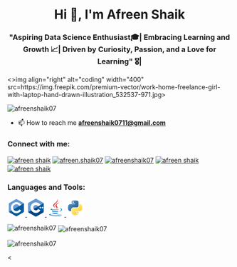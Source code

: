 <h1 align="center">Hi 👋, I'm Afreen Shaik</h1>
<h3 align="center">"Aspiring Data Science Enthusiast🎓| Embracing Learning and Growth 📈| Driven by Curiosity, Passion, and a Love for Learning" 🎖|</h3>
<>img align="right" alt="coding" width="400" src=https://img.freepik.com/premium-vector/work-home-freelance-girl-with-laptop-hand-drawn-illustration_532537-971.jpg>
<p align="left"> <img src="https://komarev.com/ghpvc/?username=afreenshaik07&label=Profile%20views&color=0e75b6&style=flat" alt="afreenshaik07" /> </p>

- 📫 How to reach me **afreenshaik0711@gmail.com**

<h3 align="left">Connect with me:</h3>
<p align="left">
<a href="https://linkedin.com/in/afreen shaik" target="blank"><img align="center" src="https://raw.githubusercontent.com/rahuldkjain/github-profile-readme-generator/master/src/images/icons/Social/linked-in-alt.svg" alt="afreen shaik" height="30" width="40" /></a>
<a href="https://instagram.com/afreen.shaik07" target="blank"><img align="center" src="https://raw.githubusercontent.com/rahuldkjain/github-profile-readme-generator/master/src/images/icons/Social/instagram.svg" alt="afreen.shaik07" height="30" width="40" /></a>
<a href="https://www.codechef.com/users/afreenshaik07" target="blank"><img align="center" src="https://cdn.jsdelivr.net/npm/simple-icons@3.1.0/icons/codechef.svg" alt="afreenshaik07" height="30" width="40" /></a>
<a href="https://www.hackerrank.com/afreen shaik" target="blank"><img align="center" src="https://raw.githubusercontent.com/rahuldkjain/github-profile-readme-generator/master/src/images/icons/Social/hackerrank.svg" alt="afreen shaik" height="30" width="40" /></a>
<a href="https://www.leetcode.com/afreen shaik" target="blank"><img align="center" src="https://raw.githubusercontent.com/rahuldkjain/github-profile-readme-generator/master/src/images/icons/Social/leet-code.svg" alt="afreen shaik" height="30" width="40" /></a>
</p>

<h3 align="left">Languages and Tools:</h3>
<p align="left"> <a href="https://www.cprogramming.com/" target="_blank" rel="noreferrer"> <img src="https://raw.githubusercontent.com/devicons/devicon/master/icons/c/c-original.svg" alt="c" width="40" height="40"/> </a> <a href="https://www.w3schools.com/cpp/" target="_blank" rel="noreferrer"> <img src="https://raw.githubusercontent.com/devicons/devicon/master/icons/cplusplus/cplusplus-original.svg" alt="cplusplus" width="40" height="40"/> </a> <a href="https://www.java.com" target="_blank" rel="noreferrer"> <img src="https://raw.githubusercontent.com/devicons/devicon/master/icons/java/java-original.svg" alt="java" width="40" height="40"/> </a> <a href="https://www.python.org" target="_blank" rel="noreferrer"> <img src="https://raw.githubusercontent.com/devicons/devicon/master/icons/python/python-original.svg" alt="python" width="40" height="40"/> </a> </p>

<p><img align="left" src="https://github-readme-stats.vercel.app/api/top-langs?username=afreenshaik07&show_icons=true&locale=en&layout=compact" alt="afreenshaik07" /></p>

<p>&nbsp;<img align="center" src="https://github-readme-stats.vercel.app/api?username=afreenshaik07&show_icons=true&locale=en" alt="afreenshaik07" /></p>

<p><img align="center" src="https://github-readme-streak-stats.herokuapp.com/?user=afreenshaik07&" alt="afreenshaik07" /></p>
<

<!--
**Afreenshaik07/Afreenshaik07** is a ✨ _special_ ✨ repository because its `README.md` (this file) appears on your GitHub profile.

Here are some ideas to get you started:

- 🔭 I’m currently working on ...
- 🌱 I’m currently learning ...
- 👯 I’m looking to collaborate on ...
- 🤔 I’m looking for help with ...
- 💬 Ask me about ...
- 📫 How to reach me: ...
- 😄 Pronouns: ...
- ⚡ Fun fact: ...
-->
